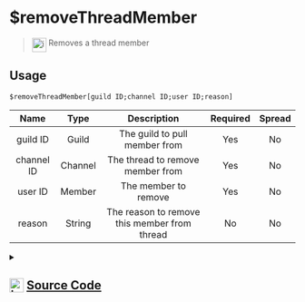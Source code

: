 # $removeThreadMember
> <img align="top" src="https://upload.wikimedia.org/wikipedia/commons/thumb/e/e4/Infobox_info_icon.svg/160px-Infobox_info_icon.svg.png?20150409153300" alt="image" width="25" height="auto"> Removes a thread member
## Usage
```
$removeThreadMember[guild ID;channel ID;user ID;reason]
```
| Name | Type | Description | Required | Spread
| :---: | :---: | :---: | :---: | :---: |
guild ID | Guild | The guild to pull member from | Yes | No
channel ID | Channel | The thread to remove member from | Yes | No
user ID | Member | The member to remove | Yes | No
reason | String | The reason to remove this member from thread | No | No
<details>
<summary>
    
## <img align="top" src="https://cdn4.iconfinder.com/data/icons/iconsimple-logotypes/512/github-512.png" alt="image" width="25" height="auto">  [Source Code](https://github.com/tryforge/ForgeScript-V2/blob/main/src/native/removeThreadMember.ts)
    
</summary>
    
```ts
import { BaseChannel, ThreadChannel } from "discord.js"
import { ArgType, NativeFunction, Return } from "../structures"
import noop from "../functions/noop"

export default new NativeFunction({
    name: "$removeThreadMember",
    version: "1.0.0",
    description: "Removes a thread member",
    brackets: true,
    unwrap: true,
    args: [
        {
            name: "guild ID",
            description: "The guild to pull member from",
            rest: false,
            required: true,
            type: ArgType.Guild,
        },
        {
            name: "channel ID",
            description: "The thread to remove member from",
            rest: false,
            required: true,
            type: ArgType.Channel,
            check: (i: BaseChannel) => i.isThread(),
        },
        {
            name: "user ID",
            pointer: 0,
            description: "The member to remove",
            rest: false,
            required: true,
            type: ArgType.Member,
        },
        {
            name: "reason",
            description: "The reason to remove this member from thread",
            rest: false,
            type: ArgType.String,
        },
    ],
    async execute(_, [, channel, member, reason]) {
        const thread = channel as ThreadChannel

        const success = await thread.members.remove(member.id, reason || undefined).catch(noop)

        return Return.success(!!success)
    },
})

```
    
</details>